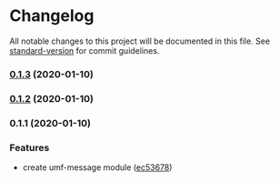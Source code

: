 # Changelog

All notable changes to this project will be documented in this file. See [standard-version](https://github.com/conventional-changelog/standard-version) for commit guidelines.

### [0.1.3](https://github.com/therealklanni/umf-message/compare/v0.1.2...v0.1.3) (2020-01-10)

### [0.1.2](https://github.com/therealklanni/umf-message/compare/v0.1.1...v0.1.2) (2020-01-10)

### 0.1.1 (2020-01-10)

### Features

- create umf-message module ([ec53678](https://github.com/therealklanni/umf-message/commit/ec53678d7046af422cbc47a4958895f747cde3fc))
